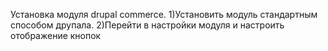 Установка модуля drupal commerce.
1)Установить модуль стандартным способом друпала.
2)Перейти в настройки модуля и настроить отображение кнопок
